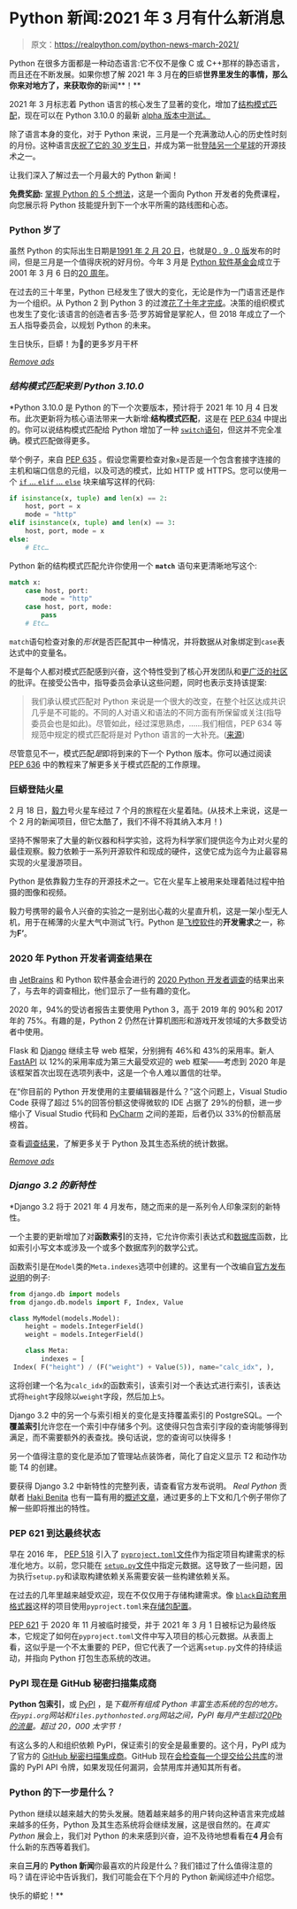 # Python 新闻:2021 年 3 月有什么新消息

> 原文：<https://realpython.com/python-news-march-2021/>

Python 在很多方面都是一种动态语言:它不仅不是像 C 或 C++那样的静态语言，而且还在不断发展。如果你想了解 2021 年 3 月在**的**巨蟒**世界里发生的事情，那么你来对地方了，来获取你的**新闻**！**

2021 年 3 月标志着 Python 语言的核心发生了显著的变化，增加了[结构模式匹配](https://www.python.org/dev/peps/pep-0636/)，现在可以在 Python 3.10.0 的最新 [alpha 版本中测试。](https://pythoninsider.blogspot.com/2021/03/python-3100a6-is-now-available-for.html)

除了语言本身的变化，对于 Python 来说，三月是一个充满激动人心的历史性时刻的月份。这种语言[庆祝了它的 30 岁生日](https://pyfound.blogspot.com/2021/03/happy-anniversary-to-python-and-python.html)，并成为第一批[登陆另一个星球](https://twitter.com/thepsf/status/1362516507918483458)的开源技术之一。

让我们深入了解过去一个月最大的 Python 新闻！

**免费奖励:** [掌握 Python 的 5 个想法](https://realpython.com/bonus/python-mastery-course/)，这是一个面向 Python 开发者的免费课程，向您展示将 Python 技能提升到下一个水平所需的路线图和心态。

### Python 岁了

虽然 Python 的实际出生日期是[1991 年 2 月 20 日](https://python-history.blogspot.com/2009/01/brief-timeline-of-python.html)，也就是[0 . 9 . 0 版](https://github.com/smontanaro/python-0.9.1)发布的时间，但是三月是一个值得庆祝的好月份。今年 3 月是 [Python 软件基金会](https://www.python.org/psf/)成立于 2001 年 3 月 6 日的[20 周年](https://pyfound.blogspot.com/2021/03/happy-anniversary-to-python-and-python.html)。

在过去的三十年里，Python 已经发生了很大的变化，无论是作为一门语言还是作为一个组织。从 Python 2 到 Python 3 的过渡[花了十年才完成](https://www.python.org/doc/sunset-python-2/#:~:text=The%20sunset%20date%20has%20now,when%20we%20released%20Python%202.7.)。决策的组织模式也发生了变化:该语言的创造者吉多·范·罗苏姆曾是掌舵人，但 2018 年成立了一个五人指导委员会，以规划 Python 的未来。

生日快乐，巨蟒！为🥂的更多岁月干杯

[*Remove ads*](/account/join/)

### *结构模式匹配来到 Python 3.10.0*

 *Python 3.10.0 是 Python 的下一个次要版本，预计将于 2021 年 10 月 4 日发布。此次更新将为核心语法带来一大新增:**结构模式匹配**，这是在 [PEP 634](https://www.python.org/dev/peps/pep-0634/) 中提出的。你可以说结构模式匹配给 Python 增加了一种 [`switch`语句](https://en.wikipedia.org/wiki/Switch_statement)，但这并不完全准确。模式匹配做得更多。

举个例子，来自 [PEP 635](https://www.python.org/dev/peps/pep-0635/) 。假设您需要检查对象`x`是否是一个包含套接字连接的主机和端口信息的元组，以及可选的模式，比如 HTTP 或 HTTPS。您可以使用一个 [`if` … `elif` … `else`](https://realpython.com/python-conditional-statements/) 块来编写这样的代码:

```py
if isinstance(x, tuple) and len(x) == 2:
    host, port = x
    mode = "http"
elif isinstance(x, tuple) and len(x) == 3:
    host, port, mode = x
else:
    # Etc…
```

Python 新的结构模式匹配允许你使用一个 **`match`** 语句来更清晰地写这个:

```py
match x:
    case host, port:
        mode = "http"
    case host, port, mode:
        pass
    # Etc…
```

`match`语句检查对象的*形状*是否匹配其中一种情况，并将数据从对象绑定到`case`表达式中的变量名。

不是每个人都对模式匹配感到兴奋，这个特性受到了核心开发团队和[更广泛的社区](https://twitter.com/brandon_rhodes/status/1360032460613050368)的批评。在接受公告中，指导委员会承认这些问题，同时也表示支持该提案:

> 我们承认模式匹配对 Python 来说是一个很大的改变，在整个社区达成共识几乎是不可能的。不同的人对语义和语法的不同方面有所保留或关注(指导委员会也是如此)。尽管如此，经过深思熟虑，……我们相信，PEP 634 等规范中规定的模式匹配将是对 Python 语言的一大补充。([来源](https://lwn.net/Articles/845480/))

尽管意见不一，模式匹配*是*即将到来的下一个 Python 版本。你可以通过阅读 [PEP 636](https://www.python.org/dev/peps/pep-0636/) 中的教程来了解更多关于模式匹配的工作原理。

### 巨蟒登陆火星

2 月 18 日，[毅力](https://www.nasa.gov/perseverance)号火星车经过 7 个月的旅程在火星着陆。(从技术上来说，这是一个 2 月的新闻项目，但它太酷了，我们不得不将其纳入本月！)

坚持不懈带来了大量的新仪器和科学实验，这将为科学家们提供迄今为止对火星的最佳观察。毅力依赖于一系列开源软件和现成的硬件，这使它成为迄今为止最容易实现的火星漫游项目。

Python 是依靠毅力生存的开源技术之一。它在火星车上被用来处理着陆过程中拍摄的图像和视频。

毅力号携带的最令人兴奋的实验之一是别出心裁的火星直升机，这是一架小型无人机，用于在稀薄的火星大气中测试飞行。Python 是[飞控软件](https://nasa.github.io/fprime/#f-system-requirements)的**开发需求**之一，称为**F’**。

### 2020 年 Python 开发者调查结果在

由 [JetBrains](https://www.jetbrains.com/) 和 Python 软件基金会进行的 [2020 Python 开发者调查](https://www.jetbrains.com/lp/python-developers-survey-2020/)的结果出来了，与去年的调查相比，他们显示了一些有趣的变化。

2020 年，94%的受访者报告主要使用 Python 3，高于 2019 年的 90%和 2017 年的 75%。有趣的是，Python 2 仍然在计算机图形和游戏开发领域的大多数受访者中使用。

Flask 和 [Django](https://realpython.com/tutorials/django/) 继续主导 web 框架，分别拥有 46%和 43%的采用率。新人 [FastAPI](https://realpython.com/fastapi-python-web-apis/) 以 12%的采用率成为第三大最受欢迎的 web 框架——考虑到 2020 年是该框架首次出现在选项列表中，这是一个令人难以置信的壮举。

在“你目前的 Python 开发使用的主要编辑器是什么？”这个问题上，Visual Studio Code 获得了超过 5%的回答份额这使得微软的 IDE 占据了 29%的份额，进一步缩小了 Visual Studio 代码和 [PyCharm](https://realpython.com/pycharm-guide/) 之间的差距，后者仍以 33%的份额高居榜首。

查看[调查结果](https://www.jetbrains.com/lp/python-developers-survey-2020/)，了解更多关于 Python 及其生态系统的统计数据。

[*Remove ads*](/account/join/)

### *Django 3.2 的新特性*

 *Django 3.2 将于 2021 年 4 月发布，随之而来的是一系列令人印象深刻的新特性。

一个主要的更新增加了对**函数索引**的支持，它允许你索引表达式和[数据库](https://realpython.com/tutorials/databases/)函数，比如索引小写文本或涉及一个或多个数据库列的数学公式。

函数索引是在`Model`类的`Meta.indexes`选项中创建的。这里有一个改编自[官方发布说明](https://docs.djangoproject.com/en/3.2/releases/3.2/#functional-indexes)的例子:

```py
from django.db import models
from django.db.models import F, Index, Value

class MyModel(models.Model):
    height = models.IntegerField()
    weight = models.IntegerField()

    class Meta:
        indexes = [
 Index( F("height") / (F("weight") + Value(5)), name="calc_idx", ),        ]
```

这将创建一个名为`calc_idx`的函数索引，该索引对一个表达式进行索引，该表达式将`height`字段除以`weight`字段，然后加上`5`。

Django 3.2 中的另一个与索引相关的变化是支持覆盖索引的 PostgreSQL。一个**覆盖索引**允许您在一个索引中存储多个列。这使得只包含索引字段的查询能够得到满足，而不需要额外的表查找。换句话说，您的查询可以快得多！

另一个值得注意的变化是添加了管理站点装饰者，简化了自定义显示 T2 和动作功能 T4 的创建。

要获得 Django 3.2 中新特性的完整列表，请查看官方发布说明。 *Real Python* 贡献者 [Haki Benita](https://realpython.com/team/hbenita/) 也有一篇有用的[概述文章](https://hakibenita.com/django-32-exciting-features)，通过更多的上下文和几个例子带你了解一些即将推出的特性。

### PEP 621 到达最终状态

早在 2016 年， [PEP 518](https://www.python.org/dev/peps/pep-0518/) 引入了 [`pyproject.toml`文件](https://snarky.ca/what-the-heck-is-pyproject-toml/)作为指定项目构建需求的标准化地方。以前，您只能在 [`setup.py`文件](https://realpython.com/pypi-publish-python-package/#configuring-your-package)中指定元数据。这导致了一些问题，因为执行`setup.py`和读取构建依赖关系需要安装一些构建依赖关系。

在过去的几年里越来越受欢迎，现在不仅仅用于存储构建需求。像 [`black`自动套用格式器](https://github.com/psf/black)这样的项目使用`pyproject.toml`来[存储包配置](https://github.com/psf/black/blob/master/pyproject.toml)。

[PEP 621](https://www.python.org/dev/peps/pep-0621/#abstract) 于 2020 年 11 月被临时接受，并于 2021 年 3 月 1 日被标记为最终版本，它规定了如何在`pyproject.toml`文件中写入项目的核心元数据。从表面上看，这似乎是一个不太重要的 PEP，但它代表了一个远离`setup.py`文件的持续运动，并指向 Python 打包生态系统的改进。

### PyPI 现在是 GitHub 秘密扫描集成商

**Python 包索引**，或 [PyPI](https://realpython.com/pypi-publish-python-package/) ，是*下载所有组成 Python 丰富生态系统的包的地方。在`pypi.org`网站和`files.pythonhosted.org`网站之间，PyPI 每月产生超过[20*Pb*的流量](https://twitter.com/EWDurbin/status/1375748779450765316?s=20)。超过 20，000 太字节！*

有这么多的人和组织依赖 PyPI，保证索引的安全是最重要的。这个月，PyPI 成为了官方的 [GitHub 秘密扫描集成商](https://github.blog/changelog/2021-03-22-the-python-package-index-is-now-a-github-secret-scanning-integrator/)。GitHub 现在[会检查每一个提交给公共库](https://docs.github.com/en/code-security/secret-security/about-secret-scanning)的泄露的 PyPI API 令牌，如果发现任何漏洞，会禁用库并通知其所有者。

### Python 的下一步是什么？

Python 继续以越来越大的势头发展。随着越来越多的用户转向这种语言来完成越来越多的任务，Python 及其生态系统将会继续发展，这是很自然的。在*真实 Python* 展会上，我们对 Python 的未来感到兴奋，迫不及待地想看看在**4 月**会有什么新的东西等着我们。

来自**三月**的 **Python 新闻**你最喜欢的片段是什么？我们错过了什么值得注意的吗？请在评论中告诉我们，我们可能会在下个月的 Python 新闻综述中介绍您。

快乐的蟒蛇！**